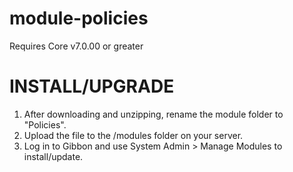 module-policies
===============
Requires Core v7.0.00 or greater


INSTALL/UPGRADE
===============
1. After downloading and unzipping, rename the module folder to "Policies".
2. Upload the file to the /modules folder on your server.
3. Log in to Gibbon and use System Admin > Manage Modules to install/update.

